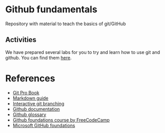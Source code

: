 # Github fundamentals

Repository with material to teach the basics of git/GitHub

## Activities

We have prepared several labs for you to try and learn how to use git and github. You can find them [here](./Activities/Readme.md).

# References

- [Git Pro Book](https://git-scm.com/book/en/v2)
- [Markdown guide](https://docs.github.com/es/get-started/writing-on-github/getting-started-with-writing-and-formatting-on-github/basic-writing-and-formatting-syntax)
- [Interactive git branching](https://learngitbranching.js.org/?locale=en_US)
- [Github documentation](https://docs.github.com/es)
- [Github glossary](https://docs.github.com/en/get-started/learning-about-github/github-glossary)
- [Github foundations course by FreeCodeCamp](https://www.youtube.com/watch?v=Jdc0i7RcBv8)
- [Microsoft GitHub foundations](https://learn.microsoft.com/en-us/collections/o1njfe825p602p)
